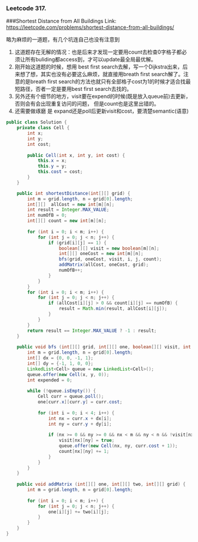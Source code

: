 ### Leetcode 317.
###Shortest Distance from All Buildings
Link: https://leetcode.com/problems/shortest-distance-from-all-buildings/

略为麻烦的一道题，有几个坑连自己也没有注意到

1. 这道题存在无解的情况：也是后来才发现一定要用count去检查0字格子都必须让所有buliding都access到，才可以update最全局最优解。
2. 刚开始这道题的时候，想用 best first search去解，写一个Dijkstra出来，后来想了想，其实也没有必要这么麻烦，就直接用breath first search解了。注意的是breath first search的方法也就只有全部格子cost为1的时候才适合找最短路径，否者一定是要用best first search去找的。
3. 另外还有个细节的地方，visit要在expend的时候(既是放入queue前)去更新，否则会有会出现重复访问的问题， 但是count也是这里出错的。
4. 还需要做琢磨 是 expand还是poll后更新visit和cost，要清楚semantic(语意)

```java
public class Solution {
    private class Cell {
        int x;
        int y;
        int cost;
        
        public Cell(int x, int y, int cost) {
            this.x = x;
            this.y = y;
            this.cost = cost;
        }
    }

    public int shortestDistance(int[][] grid) {
        int m = grid.length, n = grid[0].length;
        int[][]  allCost = new int[m][n];
        int result = Integer.MAX_VALUE;
        int numOfB = 0;
        int[][] count = new int[m][n];
        
        for (int i = 0; i < m; i++) {
            for (int j = 0; j < n; j++) {
                if (grid[i][j] == 1) {
                    boolean[][] visit = new boolean[m][n];
                    int[][] oneCost = new int[m][n];
                    bfs(grid, oneCost, visit, i, j, count);
                    addMatrix(allCost, oneCost, grid);
                    numOfB++;
                }
            }
        }
        for (int i = 0; i < m; i++) {
            for (int j = 0; j < n; j++) {
                if (allCost[i][j] > 0 && count[i][j] == numOfB) {
                    result = Math.min(result, allCost[i][j]);
                }
            }
        }
        return result == Integer.MAX_VALUE ? -1 : result;
    }
    
    public void bfs (int[][] grid, int[][] one, boolean[][] visit, int x, int y, int[][] count) {
        int m = grid.length, n = grid[0].length;
        int[] dx = {0, 0, -1, 1};
        int[] dy = {-1, 1, 0, 0};
        LinkedList<Cell> queue = new LinkedList<Cell>();
        queue.offer(new Cell(x, y, 0));
        int expended = 0;
        
        while (!queue.isEmpty()) {
            Cell curr = queue.poll();
            one[curr.x][curr.y] = curr.cost;
            
            for (int i = 0; i < 4; i++) {
                int nx = curr.x + dx[i];
                int ny = curr.y + dy[i];
                
                if (nx >= 0 && ny >= 0 && nx < m && ny < n && !visit[nx][ny] && grid[nx][ny] == 0) {
                    visit[nx][ny] = true;
                    queue.offer(new Cell(nx, ny, curr.cost + 1));
                    count[nx][ny] += 1;
                }
            }
        }
    }
    
    public void addMatrix (int[][] one, int[][] two, int[][] grid) {
        int m = grid.length, n = grid[0].length;
        
        for (int i = 0; i < m; i++) {
            for (int j = 0; j < n; j++) {
                one[i][j] += two[i][j];
            }
        }
    }
}
```